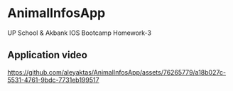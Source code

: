 # AnimalInfosApp

UP School &amp; Akbank IOS Bootcamp Homework-3

## Application video

https://github.com/aleyaktas/AnimalInfosApp/assets/76265779/a18b027c-5531-4761-9bdc-7731eb199517

